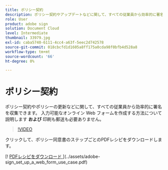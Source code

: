 ```yaml
---
title: ポリシー契約
description: ポリシー契約やアップデートなどに関して、すべての従業員から効率的に署名を収集できます
role: User
product: adobe sign
solution: Document Cloud
level: Intermediate
thumbnail: 33979.jpg
exl-id: caba5740-6111-4cc4-a63f-5eec2d742578
source-git-commit: 018cbcfd1d1605a8ff175a0cda98f0bfb4d528a8
workflow-type: tm+mt
source-wordcount: '66'
ht-degree: 0%

---
```


# ポリシー契約

ポリシー契約やポリシーの更新などに関して、すべての従業員から効率的に署名を収集できます。 入力可能なオンライン Web フォームを作成する方法について説明します **および** 印刷も郵送も必要ありません。

>[!VIDEO](https://video.tv.adobe.com/v/33979?hidetitle=true)

クリックして、ポリシー同意書のステップごとのPDFレシピをダウンロードします。

[! [PDFレシピをダウンロード ](../assets/acrobat_PDF_96.png)](../assets/adobe-sign_set_up_a_web_form_use_case.pdf)
